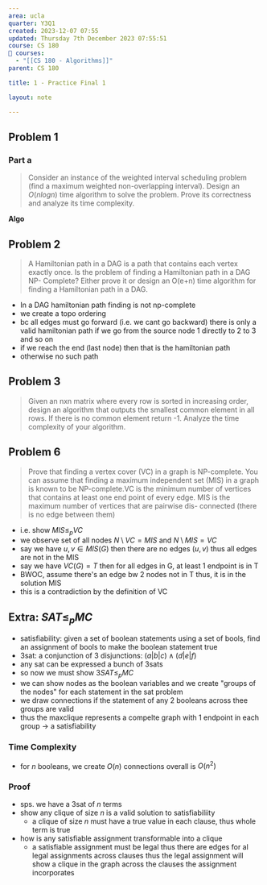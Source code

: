 ```yaml
---
area: ucla
quarter: Y3Q1
created: 2023-12-07 07:55
updated: Thursday 7th December 2023 07:55:51
course: CS 180
📕 courses:
  - "[[CS 180 - Algorithms]]"
parent: CS 180

title: 1 - Practice Final 1

layout: note

---
```

## Problem 1
### Part a
> Consider an instance of the weighted interval scheduling problem (find a maximum weighted non-overlapping interval). Design an $O(nlogn)$ time algorithm to solve the problem. Prove its correctness and analyze its time complexity.

**Algo**



## Problem 2
> A Hamiltonian path in a DAG is a path that contains each vertex exactly once. Is the problem of finding a Hamiltonian path in a DAG NP- Complete? Either prove it or design an O(e+n) time algorithm for finding a Hamiltonian path in a DAG.

- In a DAG hamiltonian path finding is not np-complete
- we create a topo ordering
- bc all edges must go forward (i.e. we cant go backward) there is only a valid hamiltonian path if we go from the source node 1 directly to 2 to 3 and so on
- if we reach the end (last node) then that is the hamiltonian path
- otherwise no such path

## Problem 3
> Given an nxn matrix where every row is sorted in increasing order, design an algorithm that outputs the smallest common element in all rows. If there is no common element return -1. Analyze the time complexity of your algorithm.

## Problem 6
> Prove that finding a vertex cover (VC) in a graph is NP-complete. You can assume that finding a maximum independent set (MIS) in a graph is known to be NP-complete.VC is the minimum number of vertices that contains at least one end point of every edge. MIS is the maximum number of vertices that are pairwise dis- connected (there is no edge between them)

- i.e. show $MIS \le_p VC$
- we observe set of all nodes $N\setminus VC=MIS$ and $N\setminus MIS = VC$
- say we have $u,v\in MIS(G)$ then there are no edges $(u,v)$ thus all edges are not in the MIS
- say we have $VC(G)=T$ then for all edges in G, at least 1 endpoint is in T
- BWOC, assume there's an edge bw 2 nodes not in T thus, it is in the solution MIS
- this is a contradiction by the definition of VC

## Extra: $SAT \le_p MC$
- satisfiability: given a set of boolean statements using a set of bools, find an assignment of bools to make the boolean statement true
- 3sat: a conjunction of 3 disjunctions: $(a | b| c)\land (d|e|f)$
- any sat can be expressed a bunch of 3sats
- so now we must show $3SAT\le_p MC$
- we can show nodes as the boolean variables and we create "groups of the nodes" for each statement in the sat problem
- we draw connections if the statement of any 2 booleans across thee groups are valid
- thus the maxclique represents a compelte graph with 1 endpoint in each group -> a satisfiability
### Time Complexity
- for $n$ booleans, we create $O(n)$ connections overall is $O(n^2)$
### Proof
- sps. we have a 3sat of $n$ terms
- show any clique of size $n$ is a valid solution to satisfiabiliity
	- a clique of size $n$ must have a true value in each clause, thus whole term is true
- how is any satisfiable assignment transformable into a clique
	- a satisfiable assignment must be legal thus there are edges for al legal assignments across clauses thus the legal assignment will show a clique in the graph across the clauses the assignment incorporates

